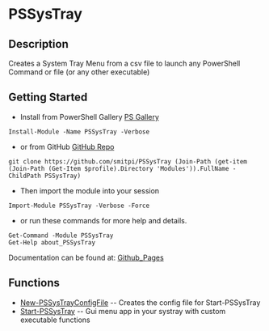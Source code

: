 # PSSysTray
 
## Description
Creates a System Tray Menu from a csv file to launch any PowerShell Command or file (or any other executable)
 
## Getting Started
- Install from PowerShell Gallery [PS Gallery](https://www.powershellgallery.com/packages/PSSysTray)
```
Install-Module -Name PSSysTray -Verbose
```
- or from GitHub [GitHub Repo](https://github.com/smitpi/PSSysTray)
```
git clone https://github.com/smitpi/PSSysTray (Join-Path (get-item (Join-Path (Get-Item $profile).Directory 'Modules')).FullName -ChildPath PSSysTray)
```
- Then import the module into your session
```
Import-Module PSSysTray -Verbose -Force
```
- or run these commands for more help and details.
```
Get-Command -Module PSSysTray
Get-Help about_PSSysTray
```
Documentation can be found at: [Github_Pages](https://smitpi.github.io/PSSysTray)
 
## Functions
- [New-PSSysTrayConfigFile](https://smitpi.github.io/PSSysTray/#New-PSSysTrayConfigFile) -- Creates the config file for Start-PSSysTray
- [Start-PSSysTray](https://smitpi.github.io/PSSysTray/#Start-PSSysTray) -- Gui menu app in your systray with custom executable functions
